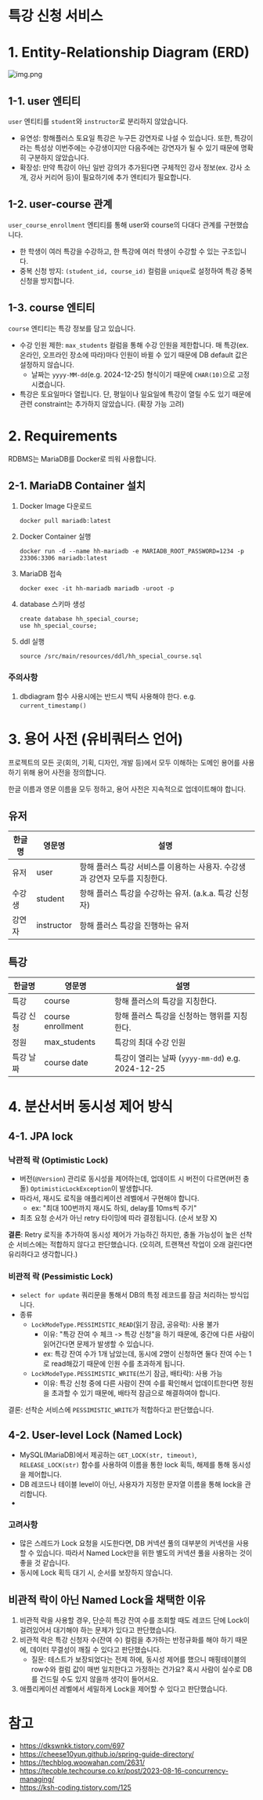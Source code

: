 # 특강 신청 서비스

# 1. Entity-Relationship Diagram (ERD)

![img.png](assets/img.png)

## 1-1. user 엔티티

`user` 엔티티를 `student`와 `instructor`로 분리하지 않았습니다.

- 유연성: 항해플러스 토요일 특강은 누구든 강연자로 나설 수 있습니다. 또한, 특강이라는 특성상 이번주에는 수강생이지만 다음주에는 강연자가 될 수 있기 때문에 명확히 구분하지 않았습니다.
- 확장성: 만약 특강이 아닌 일반 강의가 추가된다면 구체적인 강사 정보(ex. 강사 소개, 강사 커리어 등)이 필요하기에 추가 엔티티가 필요합니다.

## 1-2. user-course 관계

`user_course_enrollment` 엔티티를 통해 user와 course의 다대다 관계를 구현했습니다.

- 한 학생이 여러 특강을 수강하고, 한 특강에 여러 학생이 수강할 수 있는 구조입니다.
- 중복 신청 방지: `(student_id, course_id)` 컬럼을 `unique`로 설정하여 특강 중복 신청을 방지합니다.

## 1-3. course 엔티티

`course` 엔티티는 특강 정보를 담고 있습니다.

- 수강 인원 제한: `max_students` 컬럼을 통해 수강 인원을 제한합니다. 매 특강(ex. 온라인, 오프라인 장소에 따라)마다 인원이 바뀔 수 있기 때문에 DB default 값은 설정하지 않습니다.
    - 날짜는 `yyyy-MM-dd`(e.g. 2024-12-25) 형식이기 때문에 `CHAR(10)`으로 고정시켰습니다.
- 특강은 토요일마다 열립니다. 단, 평일이나 일요일에 특강이 열릴 수도 있기 때문에 관련 constraint는 추가하지 않았습니다. (확장 가능 고려)

# 2. Requirements

RDBMS는 MariaDB를 Docker로 띄워 사용합니다.

## 2-1. MariaDB Container 설치

1. Docker Image 다운로드
   ```
   docker pull mariadb:latest
   ```
2. Docker Container 실행
   ```
   docker run -d --name hh-mariadb -e MARIADB_ROOT_PASSWORD=1234 -p 23306:3306 mariadb:latest
   ```

3. MariaDB 접속
   ```
   docker exec -it hh-mariadb mariadb -uroot -p
   ```

4. database 스키마 생성
   ```
   create database hh_special_course;
   use hh_special_course;
   ```

5. ddl 실행
   ```
   source /src/main/resources/ddl/hh_special_course.sql
   ```

### 주의사항

1. dbdiagram 함수 사용시에는 반드시 백틱 사용해야 한다. e.g. `current_timestamp()`

# 3. 용어 사전 (유비쿼터스 언어)

프로젝트의 모든 곳(회의, 기획, 디자인, 개발 등)에서 모두 이해하는 도메인 용어를 사용하기 위해 용어 사전을 정의합니다.

한글 이름과 영문 이름을 모두 정하고, 용어 사전은 지속적으로 업데이트해야 합니다.

## 유저

| 한글명 | 영문명        | 설명                                          |
|-----|------------|---------------------------------------------|
| 유저  | user       | 항해 플러스 특강 서비스를 이용하는 사용자. 수강생과 강연자 모두를 지칭한다. |
| 수강생 | student    | 항해 플러스 특강을 수강하는 유저. (a.k.a. 특강 신청자)         |
| 강연자 | instructor | 항해 플러스 특강을 진행하는 유저                          |

## 특강

| 한글명   | 영문명               | 설명                                        |
|-------|-------------------|-------------------------------------------|
| 특강    | course            | 항해 플러스의 특강을 지칭한다.                         |
| 특강 신청 | course enrollment | 항해 플러스 특강을 신청하는 행위를 지칭한다.                 |
| 정원    | max_students      | 특강의 최대 수강 인원                              |
| 특강 날짜 | course date       | 특강이 열리는 날짜 (`yyyy-mm-dd`) e.g. 2024-12-25 |

# 4. 분산서버 동시성 제어 방식

## 4-1. JPA lock

### 낙관적 락 (Optimistic Lock)

- 버전(`@Version`) 관리로 동시성을 제어하는데, 업데이트 시 버전이 다르면(버전 충돌) `OptimisticLockException`이 발생합니다.
- 따라서, 재시도 로직을 애플리케이션 레벨에서 구현해야 합니다.
  - ex: "최대 100번까지 재시도 하되, delay를 10ms씩 주기"
- 최초 요청 순서가 아닌 retry 타이밍에 따라 결정됩니다. (순서 보장 X)

**결론**: Retry 로직을 추가하여 동시성 제어가 가능하긴 하지만, 충돌 가능성이 높은 선착순 서비스에는 적합하지 않다고 판단했습니다. (오히려, 트랜잭션 작업이 오래 걸린다면 유리하다고 생각합니다.)

### 비관적 락 (Pessimistic Lock)

- `select for update` 쿼리문을 통해서 DB의 특정 레코드를 잠금 처리하는 방식입니다.
- 종류
  - `LockModeType.PESSIMISTIC_READ`(읽기 잠금, 공유락): 사용 불가
    - 이유: "특강 잔여 수 체크 -> 특강 신청"을 하기 때문에, 중간에 다른 사람이 읽어간다면 문제가 발생할 수 있습니다.
    - ex: 특강 잔여 수가 1개 남았는데, 동시에 2명이 신청하면 둘다 잔여 수는 1로 read해갔기 때문에 인원 수를 초과하게 됩니다.
  - `LockModeType.PESSIMISTIC_WRITE`(쓰기 잠금, 배타락): 사용 가능
    - 이유: 특강 신청 중에 다른 사람이 잔여 수를 확인해서 업데이트한다면 정원을 초과할 수 있기 때문에, 배타적 잠금으로 해결하여야 합니다.

결론: 선착순 서비스에 `PESSIMISTIC_WRITE`가 적합하다고 판단했습니다.

## 4-2. User-level Lock (Named Lock)

- MySQL(MariaDB)에서 제공하는 `GET_LOCK(str, timeout)`, `RELEASE_LOCK(str)` 함수를 사용하여 이름을 통한 lock 획득, 해제를 통해 동시성을 제어합니다.
- DB 레코드나 테이블 level이 아닌, 사용자가 지정한 문자열 이름을 통해 lock을 관리합니다.
- 

### 고려사항
- 많은 스레드가 Lock 요청을 시도한다면, DB 커넥션 풀의 대부분의 커넥션을 사용할 수 있습니다. 따라서 Named Lock만을 위한 별도의 커넥션 풀을 사용하는 것이 좋을 것 같습니다.
- 동시에 Lock 획득 대기 시, 순서를 보장하지 않습니다.

## 비관적 락이 아닌 Named Lock을 채택한 이유

1. 비관적 락을 사용할 경우, 단순히 특강 잔여 수를 조회할 때도 레코드 단에 Lock이 걸려있어서 대기해야 하는 문제가 있다고 판단했습니다.
2. 비관적 락은 특강 신청자 수(잔여 수) 컬럼을 추가하는 반정규화를 해야 하기 때문에, 데이터 무결성이 깨질 수 있다고 판단했습니다.
   - 질문: 테스트가 보장되었다는 전제 하에, 동시성 제어를 했으니 매핑테이블의 row수와 컬럼 값이 매번 일치한다고 가정하는 건가요? 혹시 사람이 실수로 DB를 건드릴 수도 있지 않을까 생각이 들어서요.
3. 애플리케이션 레벨에서 세밀하게 Lock을 제어할 수 있다고 판단했습니다.


# 참고

- https://dkswnkk.tistory.com/697
- https://cheese10yun.github.io/spring-guide-directory/
- https://techblog.woowahan.com/2631/
- https://tecoble.techcourse.co.kr/post/2023-08-16-concurrency-managing/
- https://ksh-coding.tistory.com/125